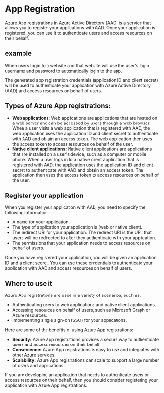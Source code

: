 # App Registration

Azure App registrations in Azure Active Directory (AAD) is a service that allows you to register your applications with AAD. 
Once your application is registered, you can use it to authenticate users and access resources on their behalf.

## example
When users login to a website and that website will use the user's login username and password to automatically login to the app.

The generated app registration credentials (application ID and client secret) will be used to authenticate your application with Azure Active Directory (AAD) and access resources on behalf of users.

## Types of Azure App registrations:
- **Web applications:** Web applications are applications that are hosted on a web server and can be accessed by users through a web browser.
  When a user visits a web application that is registered with AAD, the web application uses the application ID and client secret to authenticate with AAD and obtain an access token. The web application then uses the access token to access resources on behalf of the user.
- **Native client applications:** Native client applications are applications that are installed on a user's device, such as a computer or mobile phone.
  When a user logs in to a native client application that is registered with AAD, the application uses the application ID and client secret to authenticate with AAD and obtain an access token. The application then uses the access token to access resources on behalf of the user.

## Register your application
When you register your application with AAD, you need to specify the following information:
- A name for your application.
- The type of application your application is (web or native client).
- The redirect URI for your application. The redirect URI is the URL that users will be redirected to after they authenticate with your application.
- The permissions that your application needs to access resources on behalf of users.

Once you have registered your application, you will be given an application ID and a client secret. 
You can use these credentials to authenticate your application with AAD and access resources on behalf of users.

## Where to use it
Azure App registrations are used in a variety of scenarios, such as:
- Authenticating users to web applications and native client applications.
- Accessing resources on behalf of users, such as Microsoft Graph or Azure resources.
- Implementing single sign-on (SSO) for your applications.

Here are some of the benefits of using Azure App registrations:
- **Security:** Azure App registrations provides a secure way to authenticate users and access resources on their behalf.
- **Convenience:** Azure App registrations is easy to use and integrates with other Azure services.
- **Scalability:** Azure App registrations can scale to support a large number of users and applications.

If you are developing an application that needs to authenticate users or access resources on their behalf, then you should consider registering your application with Azure App registrations.
